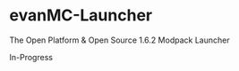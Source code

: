 evanMC-Launcher
===============

The Open Platform &amp; Open Source 1.6.2 Modpack Launcher

In-Progress
